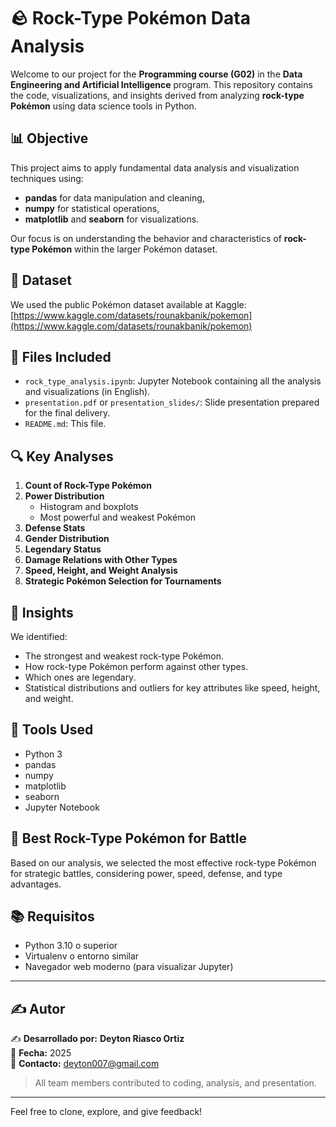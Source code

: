 # 🪨 Rock-Type Pokémon Data Analysis

Welcome to our project for the **Programming course (G02)** in the **Data Engineering and Artificial Intelligence** program. This repository contains the code, visualizations, and insights derived from analyzing **rock-type Pokémon** using data science tools in Python.

## 📊 Objective

This project aims to apply fundamental data analysis and visualization techniques using:
- **pandas** for data manipulation and cleaning,
- **numpy** for statistical operations,
- **matplotlib** and **seaborn** for visualizations.

Our focus is on understanding the behavior and characteristics of **rock-type Pokémon** within the larger Pokémon dataset.

## 🔗 Dataset

We used the public Pokémon dataset available at Kaggle:  
[https://www.kaggle.com/datasets/rounakbanik/pokemon](https://www.kaggle.com/datasets/rounakbanik/pokemon)

## 📁 Files Included

- `rock_type_analysis.ipynb`: Jupyter Notebook containing all the analysis and visualizations (in English).
- `presentation.pdf` or `presentation_slides/`: Slide presentation prepared for the final delivery.
- `README.md`: This file.

## 🔍 Key Analyses

1. **Count of Rock-Type Pokémon**  
2. **Power Distribution**  
   - Histogram and boxplots
   - Most powerful and weakest Pokémon
3. **Defense Stats**
4. **Gender Distribution**
5. **Legendary Status**
6. **Damage Relations with Other Types**
7. **Speed, Height, and Weight Analysis**
8. **Strategic Pokémon Selection for Tournaments**

## 🧠 Insights

We identified:
- The strongest and weakest rock-type Pokémon.
- How rock-type Pokémon perform against other types.
- Which ones are legendary.
- Statistical distributions and outliers for key attributes like speed, height, and weight.

## 🧩 Tools Used

- Python 3
- pandas
- numpy
- matplotlib
- seaborn
- Jupyter Notebook

## 🎯 Best Rock-Type Pokémon for Battle

Based on our analysis, we selected the most effective rock-type Pokémon for strategic battles, considering power, speed, defense, and type advantages.



## 📚 Requisitos

- Python 3.10 o superior
- Virtualenv o entorno similar
- Navegador web moderno (para visualizar Jupyter)

---

## ✍️ Autor

✍️ **Desarrollado por:** **Deyton Riasco Ortiz**  
📅 **Fecha:** 2025  
📧 **Contacto:** [deyton007@gmail.com](mailto:deyton007@gmail.com)
> All team members contributed to coding, analysis, and presentation.

---

Feel free to clone, explore, and give feedback!

